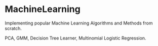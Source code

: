 # MachineLearning


Implementing popular Machine Learning Algorithms and Methods from scratch. 


PCA, GMM, Decision Tree Learner, Multinomial Logistic Regression.   
